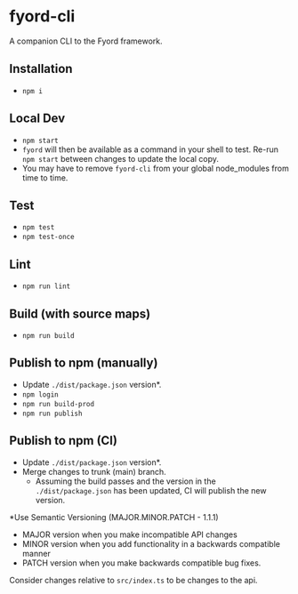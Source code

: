 # fyord-cli
A companion CLI to the Fyord framework.

## Installation
- `npm i`

## Local Dev
- `npm start`
- `fyord` will then be available as a command in your shell to test.  Re-run `npm start` between changes to update the local copy.
- You may have to remove `fyord-cli` from your global node_modules from time to time.

## Test
- `npm test`
- `npm test-once`

## Lint
- `npm run lint`

## Build (with source maps)
- `npm run build`

## Publish to npm (manually)
- Update `./dist/package.json` version*.
- `npm login`
- `npm run build-prod`
- `npm run publish`

## Publish to npm (CI)
- Update `./dist/package.json` version*.
- Merge changes to trunk (main) branch.
  - Assuming the build passes and the version in the `./dist/package.json` has been updated, CI will publish the new version.

*Use Semantic Versioning (MAJOR.MINOR.PATCH - 1.1.1)
- MAJOR version when you make incompatible API changes
- MINOR version when you add functionality in a backwards compatible manner
- PATCH version when you make backwards compatible bug fixes.

Consider changes relative to `src/index.ts` to be changes to the api.
